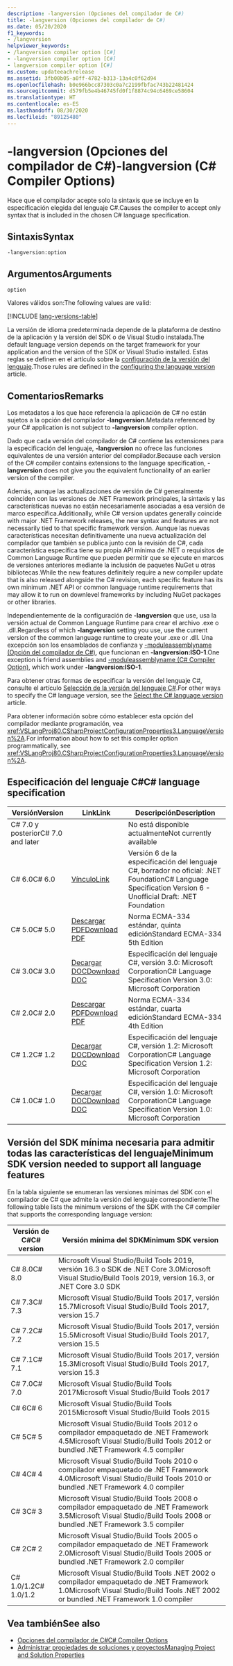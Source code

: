 ```yaml
---
description: -langversion (Opciones del compilador de C#)
title: -langversion (Opciones del compilador de C#)
ms.date: 05/20/2020
f1_keywords:
- /langversion
helpviewer_keywords:
- /langversion compiler option [C#]
- -langversion compiler option [C#]
- langversion compiler option [C#]
ms.custom: updateeachrelease
ms.assetid: 3fb00b05-a0ff-4782-b313-13a4c0f62d94
ms.openlocfilehash: b0e966bcc87303c0a7c2199fbfac743b22481424
ms.sourcegitcommit: d579fb5e4b46745fd0f1f8874c94c6469ce58604
ms.translationtype: HT
ms.contentlocale: es-ES
ms.lasthandoff: 08/30/2020
ms.locfileid: "89125480"
---
```

# <a name="-langversion-c-compiler-options"></a><span data-ttu-id="b1d69-103">-langversion (Opciones del compilador de C#)</span><span class="sxs-lookup"><span data-stu-id="b1d69-103">-langversion (C# Compiler Options)</span></span>

<span data-ttu-id="b1d69-104">Hace que el compilador acepte solo la sintaxis que se incluye en la especificación elegida del lenguaje C#.</span><span class="sxs-lookup"><span data-stu-id="b1d69-104">Causes the compiler to accept only syntax that is included in the chosen C# language specification.</span></span>

## <a name="syntax"></a><span data-ttu-id="b1d69-105">Sintaxis</span><span class="sxs-lookup"><span data-stu-id="b1d69-105">Syntax</span></span>

```console
-langversion:option
```

## <a name="arguments"></a><span data-ttu-id="b1d69-106">Argumentos</span><span class="sxs-lookup"><span data-stu-id="b1d69-106">Arguments</span></span>

`option`

<span data-ttu-id="b1d69-107">Valores válidos son:</span><span class="sxs-lookup"><span data-stu-id="b1d69-107">The following values are valid:</span></span>

[!INCLUDE [lang-versions-table](../includes/langversion-table.md)]

<span data-ttu-id="b1d69-108">La versión de idioma predeterminada depende de la plataforma de destino de la aplicación y la versión del SDK o de Visual Studio instalada.</span><span class="sxs-lookup"><span data-stu-id="b1d69-108">The default language version depends on the target framework for your application and the version of the SDK or Visual Studio installed.</span></span> <span data-ttu-id="b1d69-109">Estas reglas se definen en el artículo sobre la [configuración de la versión del lenguaje](../configure-language-version.md#defaults).</span><span class="sxs-lookup"><span data-stu-id="b1d69-109">Those rules are defined in the [configuring the language version](../configure-language-version.md#defaults) article.</span></span>

## <a name="remarks"></a><span data-ttu-id="b1d69-110">Comentarios</span><span class="sxs-lookup"><span data-stu-id="b1d69-110">Remarks</span></span>

<span data-ttu-id="b1d69-111">Los metadatos a los que hace referencia la aplicación de C# no están sujetos a la opción del compilador **-langversion**.</span><span class="sxs-lookup"><span data-stu-id="b1d69-111">Metadata referenced by your C# application is not subject to **-langversion** compiler option.</span></span>

<span data-ttu-id="b1d69-112">Dado que cada versión del compilador de C# contiene las extensiones para la especificación del lenguaje, **-langversion** no ofrece las funciones equivalentes de una versión anterior del compilador.</span><span class="sxs-lookup"><span data-stu-id="b1d69-112">Because each version of the C# compiler contains extensions to the language specification, **-langversion** does not give you the equivalent functionality of an earlier version of the compiler.</span></span>

<span data-ttu-id="b1d69-113">Además, aunque las actualizaciones de versión de C# generalmente coinciden con las versiones de .NET Framework principales, la sintaxis y las características nuevas no están necesariamente asociadas a esa versión de marco específica.</span><span class="sxs-lookup"><span data-stu-id="b1d69-113">Additionally, while C# version updates generally coincide with major .NET Framework releases, the new syntax and features are not necessarily tied to that specific framework version.</span></span> <span data-ttu-id="b1d69-114">Aunque las nuevas características necesitan definitivamente una nueva actualización del compilador que también se publica junto con la revisión de C#, cada característica específica tiene su propia API mínima de .NET o requisitos de Common Language Runtime que pueden permitir que se ejecute en marcos de versiones anteriores mediante la inclusión de paquetes NuGet u otras bibliotecas.</span><span class="sxs-lookup"><span data-stu-id="b1d69-114">While the new features definitely require a new compiler update that is also released alongside the C# revision, each specific feature has its own minimum .NET API or common language runtime requirements that may allow it to run on downlevel frameworks by including NuGet packages or other libraries.</span></span>

<span data-ttu-id="b1d69-115">Independientemente de la configuración de **-langversion** que use, usa la versión actual de Common Language Runtime para crear el archivo .exe o .dll.</span><span class="sxs-lookup"><span data-stu-id="b1d69-115">Regardless of which **-langversion** setting you use, use the current version of the common language runtime to create your .exe or .dll.</span></span> <span data-ttu-id="b1d69-116">Una excepción son los ensamblados de confianza y [-moduleassemblyname (Opción del compilador de C#)](./moduleassemblyname-compiler-option.md), que funcionan en **-langversion:ISO-1**.</span><span class="sxs-lookup"><span data-stu-id="b1d69-116">One exception is friend assemblies and [-moduleassemblyname (C# Compiler Option)](./moduleassemblyname-compiler-option.md), which work under **-langversion:ISO-1**.</span></span>

<span data-ttu-id="b1d69-117">Para obtener otras formas de especificar la versión del lenguaje C#, consulte el artículo [Selección de la versión del lenguaje C#](../configure-language-version.md).</span><span class="sxs-lookup"><span data-stu-id="b1d69-117">For other ways to specify the C# language version, see the [Select the C# language version](../configure-language-version.md) article.</span></span>

<span data-ttu-id="b1d69-118">Para obtener información sobre cómo establecer esta opción del compilador mediante programación, vea <xref:VSLangProj80.CSharpProjectConfigurationProperties3.LanguageVersion%2A>.</span><span class="sxs-lookup"><span data-stu-id="b1d69-118">For information about how to set this compiler option programmatically, see <xref:VSLangProj80.CSharpProjectConfigurationProperties3.LanguageVersion%2A>.</span></span>

## <a name="c-language-specification"></a><span data-ttu-id="b1d69-119">Especificación del lenguaje C#</span><span class="sxs-lookup"><span data-stu-id="b1d69-119">C# language specification</span></span>

| <span data-ttu-id="b1d69-120">Versión</span><span class="sxs-lookup"><span data-stu-id="b1d69-120">Version</span></span>          | <span data-ttu-id="b1d69-121">Link</span><span class="sxs-lookup"><span data-stu-id="b1d69-121">Link</span></span>                       | <span data-ttu-id="b1d69-122">Descripción</span><span class="sxs-lookup"><span data-stu-id="b1d69-122">Description</span></span>                                                             |
|------------------|----------------------------|-------------------------------------------------------------------------|
| <span data-ttu-id="b1d69-123">C# 7.0 y posterior</span><span class="sxs-lookup"><span data-stu-id="b1d69-123">C# 7.0 and later</span></span> |                            | <span data-ttu-id="b1d69-124">No está disponible actualmente</span><span class="sxs-lookup"><span data-stu-id="b1d69-124">Not currently available</span></span>                                                 |
| <span data-ttu-id="b1d69-125">C# 6.0</span><span class="sxs-lookup"><span data-stu-id="b1d69-125">C# 6.0</span></span>           | <span data-ttu-id="b1d69-126">[Vínculo][csharp-6]</span><span class="sxs-lookup"><span data-stu-id="b1d69-126">[Link][csharp-6]</span></span>           | <span data-ttu-id="b1d69-127">Versión 6 de la especificación del lenguaje C#, borrador no oficial: .NET Foundation</span><span class="sxs-lookup"><span data-stu-id="b1d69-127">C# Language Specification Version 6 - Unofficial Draft: .NET Foundation</span></span> |
| <span data-ttu-id="b1d69-128">C# 5.0</span><span class="sxs-lookup"><span data-stu-id="b1d69-128">C# 5.0</span></span>           | <span data-ttu-id="b1d69-129">[Descargar PDF][csharp-5]</span><span class="sxs-lookup"><span data-stu-id="b1d69-129">[Download PDF][csharp-5]</span></span>   | <span data-ttu-id="b1d69-130">Norma ECMA-334 estándar, quinta edición</span><span class="sxs-lookup"><span data-stu-id="b1d69-130">Standard ECMA-334 5th Edition</span></span>                                           |
| <span data-ttu-id="b1d69-131">C# 3.0</span><span class="sxs-lookup"><span data-stu-id="b1d69-131">C# 3.0</span></span>           | <span data-ttu-id="b1d69-132">[Decargar DOC][csharp-3]</span><span class="sxs-lookup"><span data-stu-id="b1d69-132">[Download DOC][csharp-3]</span></span>   | <span data-ttu-id="b1d69-133">Especificación del lenguaje C#, versión 3.0: Microsoft Corporation</span><span class="sxs-lookup"><span data-stu-id="b1d69-133">C# Language Specification Version 3.0: Microsoft Corporation</span></span>            |
| <span data-ttu-id="b1d69-134">C# 2.0</span><span class="sxs-lookup"><span data-stu-id="b1d69-134">C# 2.0</span></span>           | <span data-ttu-id="b1d69-135">[Descargar PDF][csharp-2]</span><span class="sxs-lookup"><span data-stu-id="b1d69-135">[Download PDF][csharp-2]</span></span>   | <span data-ttu-id="b1d69-136">Norma ECMA-334 estándar, cuarta edición</span><span class="sxs-lookup"><span data-stu-id="b1d69-136">Standard ECMA-334 4th Edition</span></span>                                           |
| <span data-ttu-id="b1d69-137">C# 1.2</span><span class="sxs-lookup"><span data-stu-id="b1d69-137">C# 1.2</span></span>           | <span data-ttu-id="b1d69-138">[Decargar DOC][csharp-1.2]</span><span class="sxs-lookup"><span data-stu-id="b1d69-138">[Download DOC][csharp-1.2]</span></span> | <span data-ttu-id="b1d69-139">Especificación del lenguaje C#, versión 1.2: Microsoft Corporation</span><span class="sxs-lookup"><span data-stu-id="b1d69-139">C# Language Specification Version 1.2: Microsoft Corporation</span></span>            |
| <span data-ttu-id="b1d69-140">C# 1.0</span><span class="sxs-lookup"><span data-stu-id="b1d69-140">C# 1.0</span></span>           | <span data-ttu-id="b1d69-141">[Decargar DOC][csharp-1]</span><span class="sxs-lookup"><span data-stu-id="b1d69-141">[Download DOC][csharp-1]</span></span>   | <span data-ttu-id="b1d69-142">Especificación del lenguaje C#, versión 1.0: Microsoft Corporation</span><span class="sxs-lookup"><span data-stu-id="b1d69-142">C# Language Specification Version 1.0: Microsoft Corporation</span></span>            |

[csharp-6]: /dotnet/csharp/language-reference/language-specification/introduction
[csharp-5]: https://www.ecma-international.org/publications/files/ECMA-ST/ECMA-334.pdf
[csharp-3]: https://download.microsoft.com/download/3/8/8/388e7205-bc10-4226-b2a8-75351c669b09/CSharp%20Language%20Specification.doc
[csharp-2]: https://www.ecma-international.org/publications/files/ECMA-ST-ARCH/ECMA-334%204th%20edition%20June%202006.pdf
[csharp-1.2]: https://www.ecma-international.org/publications/files/ECMA-ST-ARCH/ECMA-334%202nd%20edition%20December%202002.pdf
[csharp-1]: https://www.ecma-international.org/publications/files/ECMA-ST-ARCH/ECMA-334%201st%20edition%20December%202001.pdf

## <a name="minimum-sdk-version-needed-to-support-all-language-features"></a><span data-ttu-id="b1d69-143">Versión del SDK mínima necesaria para admitir todas las características del lenguaje</span><span class="sxs-lookup"><span data-stu-id="b1d69-143">Minimum SDK version needed to support all language features</span></span>

<span data-ttu-id="b1d69-144">En la tabla siguiente se enumeran las versiones mínimas del SDK con el compilador de C# que admite la versión del lenguaje correspondiente:</span><span class="sxs-lookup"><span data-stu-id="b1d69-144">The following table lists the minimum versions of the SDK with the C# compiler that supports the corresponding language version:</span></span>

| <span data-ttu-id="b1d69-145">Versión de C#</span><span class="sxs-lookup"><span data-stu-id="b1d69-145">C# version</span></span> | <span data-ttu-id="b1d69-146">Versión mínima del SDK</span><span class="sxs-lookup"><span data-stu-id="b1d69-146">Minimum SDK version</span></span>                                                                  |
|------------|--------------------------------------------------------------------------------------|
| <span data-ttu-id="b1d69-147">C# 8.0</span><span class="sxs-lookup"><span data-stu-id="b1d69-147">C# 8.0</span></span>     | <span data-ttu-id="b1d69-148">Microsoft Visual Studio/Build Tools 2019, versión 16.3 o SDK de .NET Core 3.0</span><span class="sxs-lookup"><span data-stu-id="b1d69-148">Microsoft Visual Studio/Build Tools 2019, version 16.3, or .NET Core 3.0 SDK</span></span>         |
| <span data-ttu-id="b1d69-149">C# 7.3</span><span class="sxs-lookup"><span data-stu-id="b1d69-149">C# 7.3</span></span>     | <span data-ttu-id="b1d69-150">Microsoft Visual Studio/Build Tools 2017, versión 15.7</span><span class="sxs-lookup"><span data-stu-id="b1d69-150">Microsoft Visual Studio/Build Tools 2017, version 15.7</span></span>                               |
| <span data-ttu-id="b1d69-151">C# 7.2</span><span class="sxs-lookup"><span data-stu-id="b1d69-151">C# 7.2</span></span>     | <span data-ttu-id="b1d69-152">Microsoft Visual Studio/Build Tools 2017, versión 15.5</span><span class="sxs-lookup"><span data-stu-id="b1d69-152">Microsoft Visual Studio/Build Tools 2017, version 15.5</span></span>                               |
| <span data-ttu-id="b1d69-153">C# 7.1</span><span class="sxs-lookup"><span data-stu-id="b1d69-153">C# 7.1</span></span>     | <span data-ttu-id="b1d69-154">Microsoft Visual Studio/Build Tools 2017, versión 15.3</span><span class="sxs-lookup"><span data-stu-id="b1d69-154">Microsoft Visual Studio/Build Tools 2017, version 15.3</span></span>                               |
| <span data-ttu-id="b1d69-155">C# 7.0</span><span class="sxs-lookup"><span data-stu-id="b1d69-155">C# 7.0</span></span>     | <span data-ttu-id="b1d69-156">Microsoft Visual Studio/Build Tools 2017</span><span class="sxs-lookup"><span data-stu-id="b1d69-156">Microsoft Visual Studio/Build Tools 2017</span></span>                                             |
| <span data-ttu-id="b1d69-157">C# 6</span><span class="sxs-lookup"><span data-stu-id="b1d69-157">C# 6</span></span>       | <span data-ttu-id="b1d69-158">Microsoft Visual Studio/Build Tools 2015</span><span class="sxs-lookup"><span data-stu-id="b1d69-158">Microsoft Visual Studio/Build Tools 2015</span></span>                                             |
| <span data-ttu-id="b1d69-159">C# 5</span><span class="sxs-lookup"><span data-stu-id="b1d69-159">C# 5</span></span>       | <span data-ttu-id="b1d69-160">Microsoft Visual Studio/Build Tools 2012 o compilador empaquetado de .NET Framework 4.5</span><span class="sxs-lookup"><span data-stu-id="b1d69-160">Microsoft Visual Studio/Build Tools 2012 or bundled .NET Framework 4.5 compiler</span></span>      |
| <span data-ttu-id="b1d69-161">C# 4</span><span class="sxs-lookup"><span data-stu-id="b1d69-161">C# 4</span></span>       | <span data-ttu-id="b1d69-162">Microsoft Visual Studio/Build Tools 2010 o compilador empaquetado de .NET Framework 4.0</span><span class="sxs-lookup"><span data-stu-id="b1d69-162">Microsoft Visual Studio/Build Tools 2010 or bundled .NET Framework 4.0 compiler</span></span>      |
| <span data-ttu-id="b1d69-163">C# 3</span><span class="sxs-lookup"><span data-stu-id="b1d69-163">C# 3</span></span>       | <span data-ttu-id="b1d69-164">Microsoft Visual Studio/Build Tools 2008 o compilador empaquetado de .NET Framework 3.5</span><span class="sxs-lookup"><span data-stu-id="b1d69-164">Microsoft Visual Studio/Build Tools 2008 or bundled .NET Framework 3.5 compiler</span></span>      |
| <span data-ttu-id="b1d69-165">C# 2</span><span class="sxs-lookup"><span data-stu-id="b1d69-165">C# 2</span></span>       | <span data-ttu-id="b1d69-166">Microsoft Visual Studio/Build Tools 2005 o compilador empaquetado de .NET Framework 2.0</span><span class="sxs-lookup"><span data-stu-id="b1d69-166">Microsoft Visual Studio/Build Tools 2005 or bundled .NET Framework 2.0 compiler</span></span>      |
| <span data-ttu-id="b1d69-167">C# 1.0/1.2</span><span class="sxs-lookup"><span data-stu-id="b1d69-167">C# 1.0/1.2</span></span> | <span data-ttu-id="b1d69-168">Microsoft Visual Studio/Build Tools .NET 2002 o compilador empaquetado de .NET Framework 1.0</span><span class="sxs-lookup"><span data-stu-id="b1d69-168">Microsoft Visual Studio/Build Tools .NET 2002 or bundled .NET Framework 1.0 compiler</span></span> |

## <a name="see-also"></a><span data-ttu-id="b1d69-169">Vea también</span><span class="sxs-lookup"><span data-stu-id="b1d69-169">See also</span></span>

- [<span data-ttu-id="b1d69-170">Opciones del compilador de C#</span><span class="sxs-lookup"><span data-stu-id="b1d69-170">C# Compiler Options</span></span>](index.md)
- [<span data-ttu-id="b1d69-171">Administrar propiedades de soluciones y proyectos</span><span class="sxs-lookup"><span data-stu-id="b1d69-171">Managing Project and Solution Properties</span></span>](/visualstudio/ide/managing-project-and-solution-properties)
